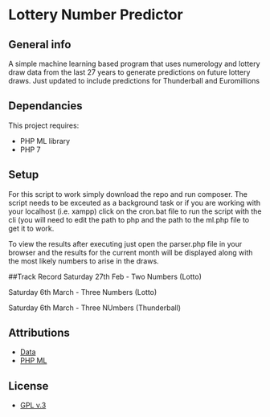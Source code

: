 # Lottery Number Predictor
## General info
A simple machine learning based program that uses numerology and lottery draw data from the last 27 years to generate predictions on future lottery draws. Just updated to include predictions for Thunderball and Euromillions
	
## Dependancies
This project requires:
* PHP ML library 
* PHP 7
	
## Setup
For this script to work simply download the repo and run composer. The script needs to be exceuted as a background task or if you are working with your localhost (i.e. xampp) click on the cron.bat file to run the script with the cli (you will need to edit the path to php and the path to the ml.php file to get it to work.

To view the results after executing just open the parser.php file in your browser and the results for the current month will be displayed along with the most likely numbers to arise in the draws.

##Track Record
Saturday 27th Feb - Two Numbers (Lotto)

Saturday 6th March - Three Numbers (Lotto)

Saturday 6th March - Three NUmbers (Thunderball)

## Attributions
* [Data](http://lottery.merseyworld.com/)
* [PHP ML](https://php-ml.readthedocs.io/en/latest/)

## License
* [GPL v.3](http://www.gnu.org/licenses/gpl-3.0.en.html)
